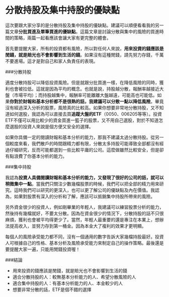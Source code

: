 # 分散持股及集中持股的優缺點
這次要跟大家分享的是分散持股及集中持股的優缺點。建議可以順便看看我的另一篇文章**分批買進及單筆買進的優缺點**。這篇文章是討論分散與集中的風險的買進時間的策略，兩篇一起看應該會讓大家有更完整的體會。

首先要提醒大家，所有的投資都有風險，所以對任何人來說，**用來投資的錢應該是閒錢，就是賠光也不會影響到生活的錢**。如果沒有這種閒錢，請先努力存錢，千萬不要進場。這才是對自己和家人負責任的表現。

###分散持股

適度分散持股可以降低投資風險。但是就跟分批買進一樣，在降低風險的同時，獲利也會被拉低。這就是因為平均的概念。也就是說，持股越分散，報酬率越接近大盤（市場平均）；而持股越集中，報酬率可能離離大盤越遠，可能高也可能低。如果**你對於財報和基本分析都不是很熟的話，我建議可以分散一點以降低風險**。畢竟沒有經過深入分析的股票，風險真的比較高。如果你想要非常地分散持股，又不知道如何選股，我認為可以直接去買**追蹤大盤的ETF**（0050、006205等等）。投資ETF不僅可以用比較少的資金買進一籃子的股票，又不用自己選股，對於不知道怎麼選股的投資人來說是個方便又安全的選擇。

如果你具備一定的閱讀財報和基本分析的能力，那我不建議太過分散持股。從另一個較度來看，我們散戶的時間跟精力都有限，分散太多持股可能導致全部都沒有經過仔細研究，反而可能都選到一些比較平庸的公司。這麼做雖然比較安全，但是卻有點浪費了你基本分析的能力。

###集中持股

我認為**投資人具備閱讀財報和基本分析的能力，又發現了很好的公司的話，就可以稍微集中一點**。當我們只關注少數幾檔股票的時候，我們可以把全部的精力用來研究。這時我們可以研究的更深入，也可以更了解公司的優缺點及內在價值。我認為，如果對股票有深入的分析和了解，應該可以抵銷集中持股所帶來的風險。

另外資金很少的投資人，例如剛畢業的年輕人，我建議可以練習股票分析的能力，然後持有幾檔就好，不要太分散。因為在資金很少的情況下，分散持股的話不只很麻煩，獲利也會被平均得更少了。當然，年輕人最重要的還是專注在本業上，想辦法提高收入，並努力存到第一桶金。因為本金大了複利的效果才更明顯。

每個人的風險承受能力都不同，沒有一個通用的數字告訴大家幾檔持股最好。投資人可根據自己的性格、基本分析及風險承受能力來制定自己的操作策略。最後還是要提醒大家一遍，只能用閒錢投資喔！

###結論

- 用來投資的錢應該是閒錢，就是賠光也不會影響到生活的錢
- 適合分散持股的人：較無基本分析能力的人、希望分散風險的人
- 適合集中持股的人：有基本分析能力的人、本金較少的人
- 想要非常分散的話，ETF是個不錯的選擇
